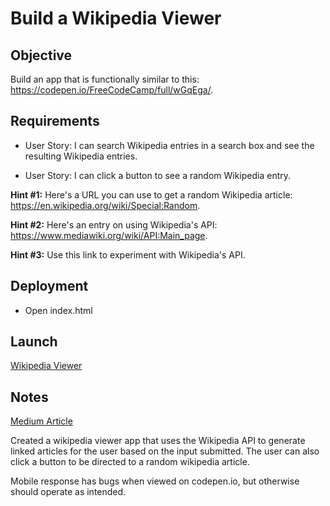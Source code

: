# Build a Wikipedia Viewer

## Objective

Build an app that is functionally similar to this: https://codepen.io/FreeCodeCamp/full/wGqEga/.

## Requirements

* User Story: I can search Wikipedia entries in a search box and see the resulting Wikipedia entries.

* User Story: I can click a button to see a random Wikipedia entry.

**Hint #1:** Here's a URL you can use to get a random Wikipedia article: https://en.wikipedia.org/wiki/Special:Random.

**Hint #2:** Here's an entry on using Wikipedia's API: https://www.mediawiki.org/wiki/API:Main_page.

**Hint #3:** Use this link to experiment with Wikipedia's API.

## Deployment

* Open index.html

## Launch

[Wikipedia Viewer](https://ziggysauce.github.io/chingu-fcc-speedrun-challenge/frontend/wikipedia-viewer/)


## Notes
[Medium Article](https://medium.com/me/stories/public)

Created a wikipedia viewer app that uses the Wikipedia API to generate linked articles for the user based on the input submitted. The user can also click a button to be directed to a random wikipedia article. 

Mobile response has bugs when viewed on codepen.io, but otherwise should operate as intended.

